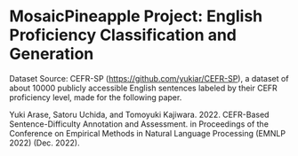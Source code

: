 # MosaicPineapple Project: English Proficiency Classification and Generation

Dataset Source:
CEFR-SP (https://github.com/yukiar/CEFR-SP), a dataset of about 10000 publicly accessible English sentences labeled by their CEFR proficiency level, made for the following paper.

Yuki Arase, Satoru Uchida, and Tomoyuki Kajiwara. 2022. CEFR-Based Sentence-Difficulty Annotation and Assessment. 
in Proceedings of the Conference on Empirical Methods in Natural Language Processing (EMNLP 2022) (Dec. 2022).
